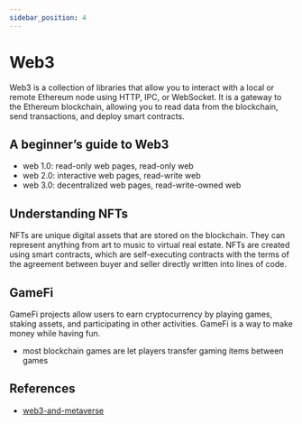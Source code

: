 ```yaml
---
sidebar_position: 4
---
```


# Web3

Web3 is a collection of libraries that allow you to interact with a local or remote Ethereum node using HTTP, IPC, or WebSocket. It is a gateway to the Ethereum blockchain, allowing you to read data from the blockchain, send transactions, and deploy smart contracts.

## A beginner’s guide to Web3

- web 1.0: read-only web pages, read-only web
- web 2.0: interactive web pages, read-write web
- web 3.0: decentralized web pages, read-write-owned web

## Understanding NFTs

NFTs are unique digital assets that are stored on the blockchain. They can represent anything from art to music to virtual real estate. NFTs are created using smart contracts, which are self-executing contracts with the terms of the agreement between buyer and seller directly written into lines of code.

## GameFi

GameFi projects allow users to earn cryptocurrency by playing games, staking assets, and participating in other activities. GameFi is a way to make money while having fun.

- most blockchain games are let players transfer gaming items between games

## References

- [web3-and-metaverse](https://academy.binance.com/en/courses/track/beginner-track/web3-and-metaverse)
